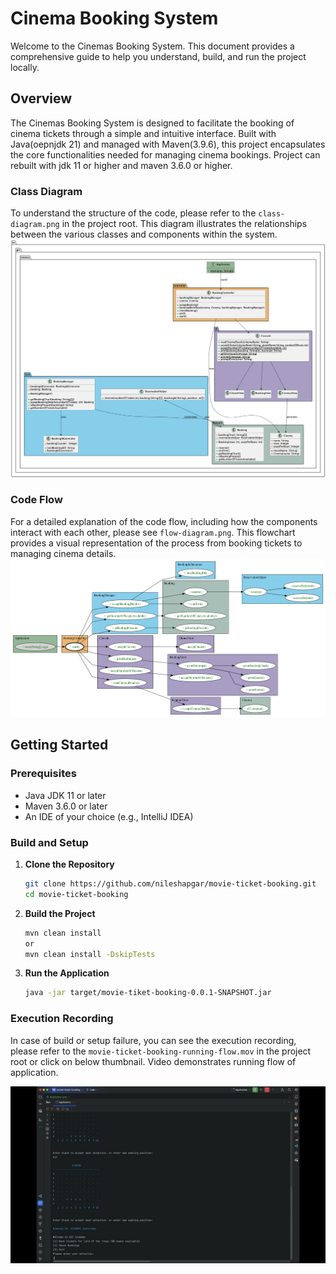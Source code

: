 # Cinema Booking System

Welcome to the  Cinemas Booking System. This document provides a comprehensive guide to help you understand, build, and run the project locally.

## Overview

The  Cinemas Booking System is designed to facilitate the booking of cinema tickets through a simple and intuitive interface. Built with Java(oepnjdk 21) and managed with Maven(3.9.6), this project encapsulates the core functionalities needed for managing cinema bookings. Project can rebuilt with jdk 11 or higher and maven 3.6.0 or higher.

### Class Diagram

To understand the structure of the code, please refer to the `class-diagram.png` in the project root. This diagram illustrates the relationships between the various classes and components within the system.
<img src="class-diagram.png">

### Code Flow

For a detailed explanation of the code flow, including how the components interact with each other, please see `flow-diagram.png`. This flowchart provides a visual representation of the process from booking tickets to managing cinema details.
<img src="flow-diagram.png">

## Getting Started

### Prerequisites

- Java JDK 11 or later
- Maven 3.6.0 or later
- An IDE of your choice (e.g., IntelliJ IDEA)

### Build and Setup

1. **Clone the Repository**

   ```bash
   git clone https://github.com/nileshapgar/movie-ticket-booking.git
   cd movie-ticket-booking
   ```
2. **Build the Project**

   ```bash
   mvn clean install
   or
   mvn clean install -DskipTests
   ```
3. **Run the Application**

   ```bash
   java -jar target/movie-tiket-booking-0.0.1-SNAPSHOT.jar
   ```
   
### Execution Recording
In case of build or setup failure, you can see the execution recording, please refer to the `movie-ticket-booking-running-flow.mov` in the project root or click on below thumbnail. Video demonstrates running flow of application.

<a href="https://www.youtube.com/watch?v=kimRjogGEDs" target="_blank">
<img src="thumbnail.jpg" alt="Watch the video">
</a>